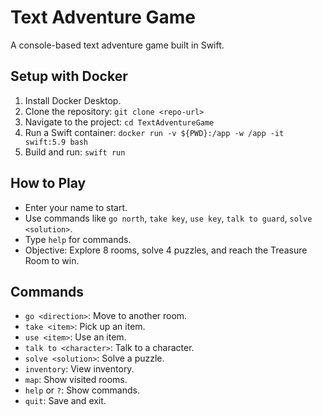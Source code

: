 # Text Adventure Game

A console-based text adventure game built in Swift.

## Setup with Docker
1. Install Docker Desktop.
2. Clone the repository: `git clone <repo-url>`
3. Navigate to the project: `cd TextAdventureGame`
4. Run a Swift container: `docker run -v ${PWD}:/app -w /app -it swift:5.9 bash`
5. Build and run: `swift run`

## How to Play
- Enter your name to start.
- Use commands like `go north`, `take key`, `use key`, `talk to guard`, `solve <solution>`.
- Type `help` for commands.
- Objective: Explore 8 rooms, solve 4 puzzles, and reach the Treasure Room to win.

## Commands
- `go <direction>`: Move to another room.
- `take <item>`: Pick up an item.
- `use <item>`: Use an item.
- `talk to <character>`: Talk to a character.
- `solve <solution>`: Solve a puzzle.
- `inventory`: View inventory.
- `map`: Show visited rooms.
- `help` or `?`: Show commands.
- `quit`: Save and exit.